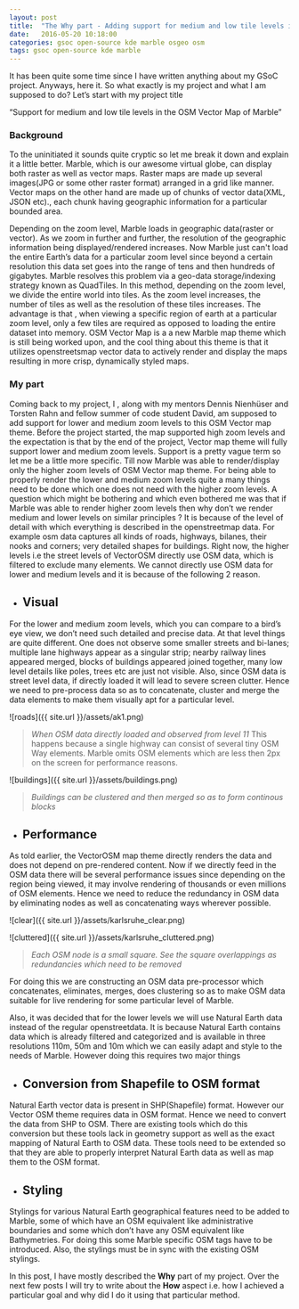 ```yaml
---
layout: post
title:  "The Why part - Adding support for medium and low tile levels in the OSM Vector Map of Marble"
date:   2016-05-20 10:18:00
categories: gsoc open-source kde marble osgeo osm
tags: gsoc open-source kde marble
---
```


It has been quite some time since I have written anything about my GSoC project. Anyways, here it. So what exactly is my project and what I am supposed to do?
Let’s start with my project title

“Support for medium and low tile levels in the OSM Vector Map of Marble”

### Background

To the uninitiated it sounds quite cryptic so let me break it down and explain it a little better. 
Marble, which is our awesome virtual globe, can display both raster as well as vector maps. Raster maps are made up several images(JPG or some other raster format) arranged in a grid like manner. Vector maps on the other hand are made up of chunks of vector data(XML, JSON etc)., each chunk having geographic information for a particular bounded area.

Depending on the zoom level, Marble loads in geographic data(raster or vector). As we zoom in further and further, the resolution of the geographic information being displayed/rendered increases. Now Marble just can't load the entire Earth’s data for a particular zoom level since beyond a certain resolution this data set goes into the range of tens and then hundreds of gigabytes. Marble resolves this problem via a geo-data storage/indexing strategy known as QuadTiles. In this method, depending on the zoom level, we divide the entire world into tiles. As the zoom level increases, the number of tiles as well as the resolution of these tiles increases. The advantage is that , when viewing a specific region of earth at a particular zoom level, only a few tiles are required as opposed to loading the entire dataset into memory.
OSM Vector Map is a a new Marble map theme which is still being worked upon, and the cool thing about this theme is that it utilizes openstreetsmap vector data to actively render and display the maps resulting in more crisp, dynamically styled maps.

### My part

Coming back to my project, I , along with my mentors Dennis Nienhüser and Torsten Rahn and fellow summer of code student David, am supposed to add support for lower and medium zoom levels to this OSM Vector map theme. Before the project started, the map supported high zoom levels and the expectation is that by the end of the project, Vector map theme will fully support lower and medium zoom levels.
Support is a pretty vague term so let me be a little more specific. Till now Marble was able to render/display only the higher zoom levels of OSM Vector map theme. For being able to properly render the lower and medium zoom levels quite a many things need to be done which one does not need with the higher zoom levels.
A question which might be bothering and which even bothered me was that if Marble was able to render higher zoom levels then why don’t we render medium and lower levels on similar principles ?
It is because of the level of detail with which everything is described in the openstreetmap data. For example osm data captures all kinds of roads, highways, bilanes, their nooks and corners; very detailed shapes for buildings. Right now, the higher levels i.e the street levels of VectorOSM directly use OSM data, which is filtered to exclude many elements. We cannot directly use OSM data for lower and medium levels and it is because of the following 2 reason.

* ## Visual 

For the lower and medium zoom levels, which you can compare to a bird’s eye view, we don’t need such detailed and precise data. At that level things are quite different. One does not observe some smaller streets and bi-lanes; multiple lane highways appear as a singular strip; nearby railway lines appeared merged, blocks of buildings appeared joined together, many low level details like poles, trees etc are just not visible. Also, since OSM data is street level data, if directly loaded it will lead to severe screen clutter. Hence we need to pre-process data so as to concatenate, cluster and merge the data elements to make them visually apt for a particular level.

![roads]({{ site.url }}/assets/ak1.png)

> *When OSM data directly loaded and observed from level 11*
> This happens because a single highway can consist of several tiny OSM Way elements. Marble omits OSM elements 
> which are less then 2px on the screen for performance reasons. 

![buildings]({{ site.url }}/assets/buildings.png)

> *Buildings can be clustered and then merged so as to form continous blocks*

* ## Performance

As told earlier, the VectorOSM map theme directly renders the data and does not depend on pre-rendered content. Now if we directly feed in the OSM data there will be several performance issues since depending on the region being viewed, it may involve rendering of thousands or even millions of OSM elements. Hence we need to reduce the redundancy in OSM data by eliminating nodes as well as concatenating ways wherever possible.

![clear]({{ site.url }}/assets/karlsruhe_clear.png)

![cluttered]({{ site.url }}/assets/karlsruhe_cluttered.png)

> *Each OSM node is a small square. See the square overlappings as redundancies which need to be removed*

For doing this we are constructing an OSM data pre-processor which concatenates, eliminates, merges, does clustering so as to make OSM data suitable for live rendering for some particular level of Marble.

Also, it was decided that for the lower levels we will use Natural Earth data instead of the regular openstreetdata. It is because Natural Earth contains data which is already filtered and categorized and is available in three resolutions 110m, 50m and 10m which we can easily adapt and style to the needs of Marble. However doing this requires two major things

* ## Conversion from Shapefile to OSM format

Natural Earth vector data is present in SHP(Shapefile) format. However our Vector OSM theme requires data in OSM format. Hence we need to convert the data from SHP to OSM. There are existing tools which do this conversion but these tools lack in geometry support as well as the exact mapping of Natural Earth to OSM data. These tools need to be extended so that they are able to properly interpret Natural Earth data as well as map them to the OSM format.

* ## Styling

Stylings for various Natural Earth geographical features need to be added to Marble, some of which have an OSM equivalent like administrative boundaries and some which don’t have any OSM equivalent like Bathymetries. For doing this some Marble specific OSM tags have to be introduced. Also, the stylings must be in sync with the existing OSM stylings. 

In this post, I have mostly described the **Why** part of my project. Over the next few posts I will try to write about the **How**  aspect i.e.  how I achieved a particular goal and why did I do it using that particular method.



